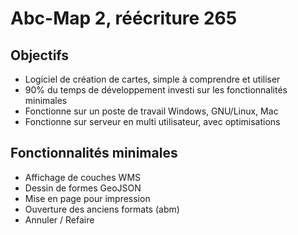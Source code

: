 # Abc-Map 2, réécriture 265

## Objectifs

- Logiciel de création de cartes, simple à comprendre et utiliser
- 90% du temps de développement investi sur les fonctionnalités minimales
- Fonctionne sur un poste de travail Windows, GNU/Linux, Mac
- Fonctionne sur serveur en multi utilisateur, avec optimisations


## Fonctionnalités minimales

- Affichage de couches WMS
- Dessin de formes GeoJSON
- Mise en page pour impression
- Ouverture des anciens formats (abm)
- Annuler / Refaire


